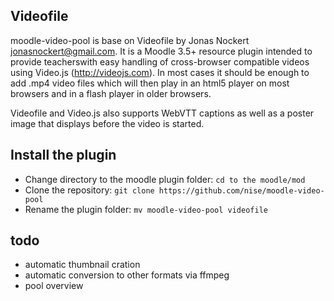 ## Videofile

moodle-video-pool is base on Videofile by Jonas Nockert <jonasnockert@gmail.com>. It is a Moodle 3.5+ resource plugin intended to provide teacherswith easy handling of cross-browser compatible videos using Video.js
(http://videojs.com). In most cases it should be enough to add .mp4 video
files which will then play in an html5 player on most browsers and in a
flash player in older browsers.

Videofile and Video.js also supports WebVTT captions as well as a poster
image that displays before the video is started.


## Install the plugin
* Change directory to the moodle plugin folder: `cd to the moodle/mod`
* Clone the repository: `git clone https://github.com/nise/moodle-video-pool`
* Rename the plugin folder: `mv moodle-video-pool videofile`


## todo
- automatic thumbnail cration
- automatic conversion to other formats via ffmpeg
- pool overview


